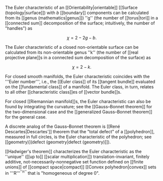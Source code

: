The Euler characteristic of an  [[Orientability|orientable]] [[Surface (topology|surface]]) with $b$ [[boundary]] components can be calculated from its [[genus (mathematics|genus]]) ''g'' (the number of [[torus|tori]] in a [[connected sum]] decomposition of the surface; intuitively, the number of "handles") as

$$\chi = 2 - 2g-b.$$

The Euler characteristic of a closed non-orientable surface can be calculated from its non-orientable genus ''k'' (the number of [[real projective plane]]s in a connected sum decomposition of the surface) as

$$\chi = 2 - k.$$

For closed smooth manifolds, the Euler characteristic coincides with the '''Euler number''', i.e., the [[Euler class]] of its [[tangent bundle]] evaluated on the [[fundamental class]] of a manifold. The Euler class, in turn, relates to all other [[characteristic class]]es of [[vector bundle]]s.

For closed [[Riemannian manifold]]s, the Euler characteristic can also be found by integrating the curvature; see the [[Gauss&ndash;Bonnet theorem]] for the two-dimensional case and the [[generalized Gauss&ndash;Bonnet theorem]] for the general case.

A discrete analog of the Gauss&ndash;Bonnet theorem is [[René Descartes|Descartes']] theorem that the "total defect" of a [[polyhedron]], measured in full circles, is the Euler characteristic of the polyhedron; see [[geometry)](defect (geometry|defect (geometry)]]).

[[Hadwiger's theorem]] characterizes the Euler characteristic as the ''unique'' ([[up to]] [[scalar multiplication]]) translation-invariant, finitely additive, not-necessarily-nonnegative set function defined on [[finite unions]] of [[compact space|compact]] [[Convex polyhedron|convex]] sets in '''R'''<sup>''n''</sup> that is "homogeneous of degree 0".
